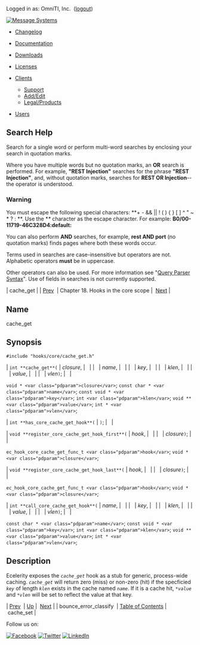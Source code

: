 Logged in as: OmniTI, Inc.  ([logout](https://support.messagesystems.com/logout.php))

[![Message Systems](https://support.messagesystems.com/images/ms-white205.png)](https://support.messagesystems.com/start.php) 

*   [Changelog](https://support.messagesystems.com/start.php?show=changelog)
*   [Documentation](https://support.messagesystems.com/docs/)
*   [Downloads](https://support.messagesystems.com/start.php)

*   [Licenses](https://support.messagesystems.com/license_summary.php)
*   <a href="">Clients</a>
    *   [Support](https://support.messagesystems.com/cs.php)
    *   [Add/Edit](https://support.messagesystems.com/edit_client.php)
    *   [Legal/Products](https://support.messagesystems.com/edit_products.php)
*   [Users](https://support.messagesystems.com/edit_customer.php)

## Search Help

Search for a single word or perform multi-word searches by enclosing your search in quotation marks.

Where you have multiple words but no quotation marks, an **OR** search is performed. For example, **"REST Injection"** searches for the phrase **"REST Injection"**, and, without quotation marks, searches for **REST OR Injection**--the operator is understood.

### Warning

You must escape the following special characters: **+ - && || ! ( ) { } [ ] ^ " ~ * ? : \**. Use the **\** character as the escape character. For example: **B0/00-11719-46C328D4\:default\:**

You can also perform **AND** searches, for example, **rest AND port** (no quotation marks) finds pages where both these words occur.

Terms used in searches are case-insensitive but operators are not. Alphabetic operators **must** be in uppercase.

Other operators can also be used. For more information see "[Query Parser Syntax](https://lucene.apache.org/core/old_versioned_docs/versions/3_0_0/queryparsersyntax.html)". Use of fields in searches is not currently supported.

| cache_get |
| [Prev](extending.hooks.core.bounce_error_classify.php)  | Chapter 18. Hooks in the core scope |  [Next](extending.hooks.core.cache_set.php) |

<a name="extending.hooks.core.cache_get"></a>
## Name

cache_get

## Synopsis

`#include "hooks/core/cache_get.h"`

| `int **cache_get**(` | <var class="pdparam">closure</var>, |   |
|   | <var class="pdparam">name</var>, |   |
|   | <var class="pdparam">key</var>, |   |
|   | <var class="pdparam">klen</var>, |   |
|   | <var class="pdparam">value</var>, |   |
|   | <var class="pdparam">vlen</var>`)`; |   |

`void * <var class="pdparam">closure</var>`;
`const char * <var class="pdparam">name</var>`;
`const void * <var class="pdparam">key</var>`;
`int <var class="pdparam">klen</var>`;
`void ** <var class="pdparam">value</var>`;
`int * <var class="pdparam">vlen</var>`;

| `int **has_core_cache_get_hook**(` | `)`; |   |

| `void **register_core_cache_get_hook_first**(` | <var class="pdparam">hook</var>, |   |
|   | <var class="pdparam">closure</var>`)`; |   |

`ec_hook_core_cache_get_func_t <var class="pdparam">hook</var>`;
`void *<var class="pdparam">closure</var>`;

| `void **register_core_cache_get_hook_last**(` | <var class="pdparam">hook</var>, |   |
|   | <var class="pdparam">closure</var>`)`; |   |

`ec_hook_core_cache_get_func_t <var class="pdparam">hook</var>`;
`void *<var class="pdparam">closure</var>`;

| `int **call_core_cache_get_hook**(` | <var class="pdparam">name</var>, |   |
|   | <var class="pdparam">key</var>, |   |
|   | <var class="pdparam">klen</var>, |   |
|   | <var class="pdparam">value</var>, |   |
|   | <var class="pdparam">vlen</var>`)`; |   |

`const char * <var class="pdparam">name</var>`;
`const void * <var class="pdparam">key</var>`;
`int <var class="pdparam">klen</var>`;
`void ** <var class="pdparam">value</var>`;
`int * <var class="pdparam">vlen</var>`;<a name="idp20492976"></a>
## Description

Ecelerity exposes the *`cache_get`* hook as a stub for generic, process-wide caching. *`cache_get`* will return zero (miss) or non-zero (hit) if the specficied *`key`* of length *`klen`* exists in the cache named *`name`*. If it is a cache hit, *`*value`* and *`*vlen`* will be set to reflect the value at that key.

| [Prev](extending.hooks.core.bounce_error_classify.php)  | [Up](extending.hooks.core.php) |  [Next](extending.hooks.core.cache_set.php) |
| bounce_error_classify  | [Table of Contents](index.php) |  cache_set |

Follow us on:

[![Facebook](https://support.messagesystems.com/images/icon-facebook.png)](http://www.facebook.com/messagesystems) [![Twitter](https://support.messagesystems.com/images/icon-twitter.png)](http://twitter.com/#!/MessageSystems) [![LinkedIn](https://support.messagesystems.com/images/icon-linkedin.png)](http://www.linkedin.com/company/message-systems)